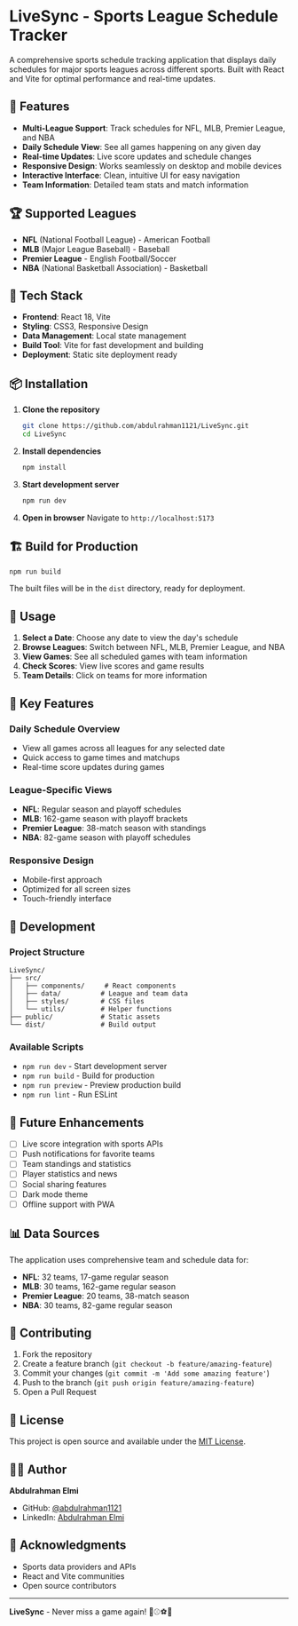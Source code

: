 # LiveSync - Sports League Schedule Tracker

A comprehensive sports schedule tracking application that displays daily schedules for major sports leagues across different sports. Built with React and Vite for optimal performance and real-time updates.

## 🏈 Features

- **Multi-League Support**: Track schedules for NFL, MLB, Premier League, and NBA
- **Daily Schedule View**: See all games happening on any given day
- **Real-time Updates**: Live score updates and schedule changes
- **Responsive Design**: Works seamlessly on desktop and mobile devices
- **Interactive Interface**: Clean, intuitive UI for easy navigation
- **Team Information**: Detailed team stats and match information

## 🏆 Supported Leagues

- **NFL** (National Football League) - American Football
- **MLB** (Major League Baseball) - Baseball
- **Premier League** - English Football/Soccer
- **NBA** (National Basketball Association) - Basketball

## 🚀 Tech Stack

- **Frontend**: React 18, Vite
- **Styling**: CSS3, Responsive Design
- **Data Management**: Local state management
- **Build Tool**: Vite for fast development and building
- **Deployment**: Static site deployment ready

## 📦 Installation

1. **Clone the repository**
   ```bash
   git clone https://github.com/abdulrahman1121/LiveSync.git
   cd LiveSync
   ```

2. **Install dependencies**
   ```bash
   npm install
   ```

3. **Start development server**
   ```bash
   npm run dev
   ```

4. **Open in browser**
   Navigate to `http://localhost:5173`

## 🏗️ Build for Production

```bash
npm run build
```

The built files will be in the `dist` directory, ready for deployment.

## 📱 Usage

1. **Select a Date**: Choose any date to view the day's schedule
2. **Browse Leagues**: Switch between NFL, MLB, Premier League, and NBA
3. **View Games**: See all scheduled games with team information
4. **Check Scores**: View live scores and game results
5. **Team Details**: Click on teams for more information

## 🎯 Key Features

### Daily Schedule Overview
- View all games across all leagues for any selected date
- Quick access to game times and matchups
- Real-time score updates during games

### League-Specific Views
- **NFL**: Regular season and playoff schedules
- **MLB**: 162-game season with playoff brackets
- **Premier League**: 38-match season with standings
- **NBA**: 82-game season with playoff schedules

### Responsive Design
- Mobile-first approach
- Optimized for all screen sizes
- Touch-friendly interface

## 🔧 Development

### Project Structure
```
LiveSync/
├── src/
│   ├── components/     # React components
│   ├── data/          # League and team data
│   ├── styles/        # CSS files
│   └── utils/         # Helper functions
├── public/            # Static assets
└── dist/              # Build output
```

### Available Scripts
- `npm run dev` - Start development server
- `npm run build` - Build for production
- `npm run preview` - Preview production build
- `npm run lint` - Run ESLint

## 🌟 Future Enhancements

- [ ] Live score integration with sports APIs
- [ ] Push notifications for favorite teams
- [ ] Team standings and statistics
- [ ] Player statistics and news
- [ ] Social sharing features
- [ ] Dark mode theme
- [ ] Offline support with PWA

## 📊 Data Sources

The application uses comprehensive team and schedule data for:
- **NFL**: 32 teams, 17-game regular season
- **MLB**: 30 teams, 162-game regular season
- **Premier League**: 20 teams, 38-match season
- **NBA**: 30 teams, 82-game regular season

## 🤝 Contributing

1. Fork the repository
2. Create a feature branch (`git checkout -b feature/amazing-feature`)
3. Commit your changes (`git commit -m 'Add some amazing feature'`)
4. Push to the branch (`git push origin feature/amazing-feature`)
5. Open a Pull Request

## 📄 License

This project is open source and available under the [MIT License](LICENSE).

## 👨‍💻 Author

**Abdulrahman Elmi**
- GitHub: [@abdulrahman1121](https://github.com/abdulrahman1121)
- LinkedIn: [Abdulrahman Elmi](https://www.linkedin.com/in/abdulrahman-elmi-1813061ba/)

## 🙏 Acknowledgments

- Sports data providers and APIs
- React and Vite communities
- Open source contributors

---

**LiveSync** - Never miss a game again! 🏈⚾⚽🏀
